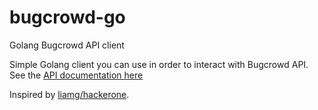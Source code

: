 # bugcrowd-go
Golang Bugcrowd API client

Simple Golang client you can use in order to interact with Bugcrowd API. See the [API documentation here](https://docs.bugcrowd.com/api/2021-10-28/) 

Inspired by [liamg/hackerone](https://github.com/liamg/hackerone).
